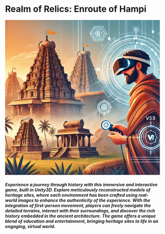 # Realm of Relics: Enroute of Hampi
![Hampi Temple](./Thumbnail.webp)
##### Experience a journey through history with this immersive and interactive game, built in Unity3D. Explore meticulously reconstructed models of heritage sites, where each environment has been crafted using real-world images to enhance the authenticity of the experience. With the integration of first-person movement, players can freely navigate the detailed terrains, interact with their surroundings, and discover the rich history embedded in the ancient architecture. The game offers a unique blend of education and entertainment, bringing heritage sites to life in an engaging, virtual world.
